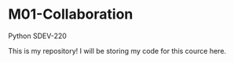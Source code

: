 # M01-Collaboration
Python SDEV-220

This is my repository!
I will be storing my code for this cource here.